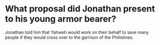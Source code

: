 # What proposal did Jonathan present to his young armor bearer?

Jonathan told him that Yahweh would work on their behalf to save many people if they would cross over to the garrison of the Philistines.
